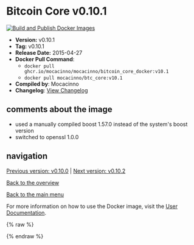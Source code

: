 # Bitcoin Core v0.10.1

[![Build and Publish Docker Images](https://github.com/mocacinno/bitcoin_core_docker/actions/workflows/build-and-publish.yml/badge.svg?branch=v10.1)](https://github.com/mocacinno/bitcoin_core_docker/actions/workflows/build-and-publish.yml)

- **Version:** v0.10.1
- **Tag:** v0.10.1
- **Release Date:** 2015-04-27
- **Docker Pull Command**:
  - `docker pull ghcr.io/mocacinno/mocacinno/bitcoin_core_docker:v10.1`
  - `docker pull mocacinno/btc_core:v10.1`
- **Compiled by**: Mocacinno
- **Changelog**: [View Changelog](https://github.com/bitcoin/bitcoin/blob/v0.10.1/doc/release-notes.md)

## comments about the image

- used a manually compiled boost 1.57.0 instead of the system's boost version
- switched to openssl 1.0.0

## navigation

[Previous version: v0.10.0](./v10.0.md) | [Next version: v0.10.2](./v10.2.md)

[Back to the overview](./Readme.md)

[Back to the main menu](../Readme.md)

For more information on how to use the Docker image, visit the [User Documentation](../userdocs/Readme.md).

<!-- Google tag (gtag.js) -->
{% raw %}
<script async src="https://www.googletagmanager.com/gtag/js?id=G-BPC6NC6FF9"></script>
<script>
  window.dataLayer = window.dataLayer || [];
  function gtag(){dataLayer.push(arguments);}
  gtag('js', new Date());
  gtag('config', 'G-BPC6NC6FF9');
</script>
{% endraw %}


